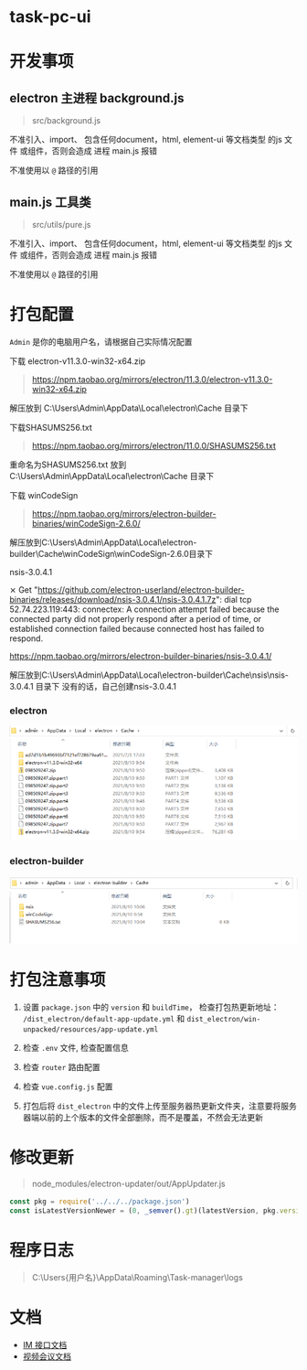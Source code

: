# task-pc-ui

# 开发事项

## electron 主进程 background.js

> src/background.js

不准引入、import、 包含任何document，html, element-ui 等文档类型 的js 文件 或组件，否则会造成 进程 main.js 报错

不准使用以 `@` 路径的引用

## main.js 工具类

> src/utils/pure.js

不准引入、import、 包含任何document，html, element-ui 等文档类型 的js 文件 或组件，否则会造成 进程 main.js 报错

不准使用以 `@` 路径的引用

# 打包配置

`Admin` 是你的电脑用户名，请根据自己实际情况配置

下载 electron-v11.3.0-win32-x64.zip

> https://npm.taobao.org/mirrors/electron/11.3.0/electron-v11.3.0-win32-x64.zip

解压放到 C:\Users\Admin\AppData\Local\electron\Cache 目录下

下载SHASUMS256.txt

> https://npm.taobao.org/mirrors/electron/11.0.0/SHASUMS256.txt

重命名为SHASUMS256.txt 放到 C:\Users\Admin\AppData\Local\electron\Cache 目录下

下载 winCodeSign

> https://npm.taobao.org/mirrors/electron-builder-binaries/winCodeSign-2.6.0/

解压放到C:\Users\Admin\AppData\Local\electron-builder\Cache\winCodeSign\winCodeSign-2.6.0目录下

nsis-3.0.4.1

⨯ Get "https://github.com/electron-userland/electron-builder-binaries/releases/download/nsis-3.0.4.1/nsis-3.0.4.1.7z": dial tcp 52.74.223.119:443: connectex: A connection attempt failed because the connected party did not properly respond after a period of time, or established connection failed because connected host has failed to respond.

https://npm.taobao.org/mirrors/electron-builder-binaries/nsis-3.0.4.1/

解压放到C:\Users\Admin\AppData\Local\electron-builder\Cache\nsis\nsis-3.0.4.1 目录下 没有的话，自己创建nsis-3.0.4.1

### electron

![](./screenshot/1628562763.jpg)

### electron-builder

![](./screenshot/1628562646.jpg)


# 打包注意事项

1. 设置 `package.json` 中的 `version` 和 `buildTime`， 检查打包热更新地址： `/dist_electron/default-app-update.yml` 和 `dist_electron/win-unpacked/resources/app-update.yml`

2. 检查 `.env` 文件, 检查配置信息

3. 检查 `router` 路由配置

4. 检查 `vue.config.js` 配置

5. 打包后将 `dist_electron` 中的文件上传至服务器热更新文件夹，注意要将服务器端以前的上个版本的文件全部删除，而不是覆盖，不然会无法更新

# 修改更新

> node_modules/electron-updater/out/AppUpdater.js

```js
const pkg = require('../../../package.json')
const isLatestVersionNewer = (0, _semver().gt)(latestVersion, pkg.version);
```

# 程序日志

> C:\Users\{用户名}\AppData\Roaming\Task-manager\logs
 
# 文档

 - [IM 接口文档](./IM接口文档.md)
 - [视频会议文档](./视频会议文档.md)
